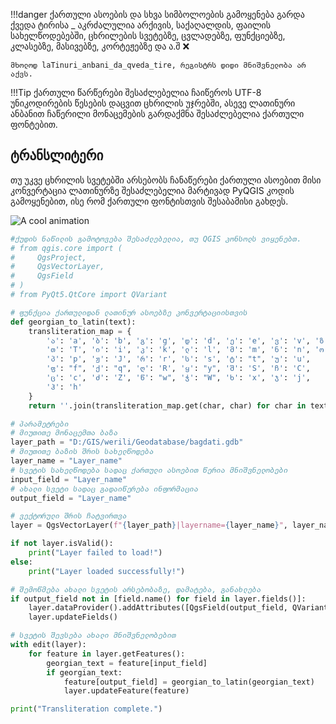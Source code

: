 
!!!danger 
    ქართული ასოების და სხვა სიმბოლოების გამოყენება გარდა ქვედა ტირისა _ აკრძალულია არქივის, საქაღალდის, ფაილის სახელწოდებებში, ცხრილების სვეტებზე, ცვლადებზე, ფუნქციებზე, კლასებზე, მასივებზე, კორტეჟებზე და ა.შ ❌

    მხოლოდ laTinuri_anbani_da_qveda_tire, რეგისტრს დიდი მნიშვნელობა არ აქვს.

!!!Tip
    ქართული წარწერები შესაძლებელია ჩაიწეროს UTF-8 უნიკოდირების წესების დაცვით ცხრილის უჯრებში, ასევე ლათინური ანბანით ჩაწერილი მონაცემების გარდაქმნა შესაძლებელია ქართული ფონტებით.


## ტრანსლიტერი

თუ უკვე ცხრილის სვეტებში არსებობს ჩანაწერები ქართული ასოებით მისი კონვერტაცია ლათინურზე შესაძლებელია მარტივად PyQGIS კოდის გამოყენებით, ისე რომ ქართული ფონტისთვის შესაბამისი გახდეს.

![A cool animation](./images/PyQGIS_transliter_code_geo_to_eng.gif)

```py title="transliteration.py" linenums="1"
#ქუდის ნაწილის გამოტოვება შესაძლებელია, თუ QGIS კონსოლს ვიყენებთ.
# from qgis.core import (
#     QgsProject,
#     QgsVectorLayer,
#     QgsField
# )
# from PyQt5.QtCore import QVariant

# ფუნქცია ქართულიდან ლათინურ ასოებზე კონვერტაციისთვის
def georgian_to_latin(text):
    transliteration_map = {
        'ა': 'a', 'ბ': 'b', 'გ': 'g', 'დ': 'd', 'ე': 'e', 'ვ': 'v', 'ზ': 'z', 
        'თ': 'T', 'ი': 'i', 'კ': 'k', 'ლ': 'l', 'მ': 'm', 'ნ': 'n', 'ო': 'o', 
        'პ': 'p', 'ჟ': 'J', 'რ': 'r', 'ს': 's', 'ტ': "t", 'უ': 'u', 
        'ფ': "f", 'ქ': "q", 'ღ': 'R', 'ყ': "y", 'შ': 'S', 'ჩ': 'C', 
        'ც': 'c', 'ძ': 'Z', 'წ': "w", 'ჭ': "W", 'ხ': 'x', 'ჯ': 'j', 
        'ჰ': 'h'
    }
    return ''.join(transliteration_map.get(char, char) for char in text)

# პარამეტრები
# მიუთითე მონაცემთა ბაზა
layer_path = "D:/GIS/werili/Geodatabase/bagdati.gdb"  
# მიუთითე ბაზის შრის სახელწოდება
layer_name = "Layer_name"  
# სვეტის სახელწოდება სადაც ქართული ასოებით წერია მნიშვნელობები
input_field = "Layer_name"  
# ახალი სვეტი სადაც გადაიწერება ინფორმაცია
output_field = "Layer_name"  

# ვექტორული შრის ჩატვირთვა
layer = QgsVectorLayer(f"{layer_path}|layername={layer_name}", layer_name, "ogr")

if not layer.isValid():
    print("Layer failed to load!")
else:
    print("Layer loaded successfully!")

# შემოწმება ახალი სვეტის არსებობაზე, დამატება, განახლება
if output_field not in [field.name() for field in layer.fields()]:
    layer.dataProvider().addAttributes([QgsField(output_field, QVariant.String)])
    layer.updateFields()

# სვეტის შევსება ახალი მნიშვნელობებით
with edit(layer):
    for feature in layer.getFeatures():
        georgian_text = feature[input_field]
        if georgian_text:  
            feature[output_field] = georgian_to_latin(georgian_text)
            layer.updateFeature(feature)

print("Transliteration complete.")

```


